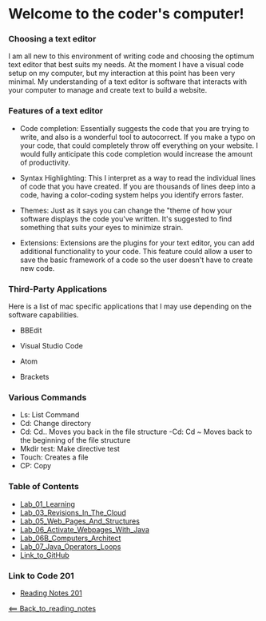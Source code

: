 # Welcome to the coder's computer!

### Choosing a text editor
I am all new to this environment of writing code and choosing the optimum text editor that best suits my needs. At the moment I have a visual code setup on my computer, but my interaction at this point has been very minimal. My understanding of a text editor is software that interacts with your computer to manage and create text to build a website.

### Features of a text editor
- Code completion: Essentially suggests the code that you are trying to write, and also is a wonderful tool to autocorrect. If you make a typo on your code, that could completely throw off everything on your website. I would fully anticipate this code completion would increase the amount of productivity.

- Syntax Highlighting: This I interpret as a way to read the individual lines of code that you have created. If you are thousands of lines deep into a code, having a color-coding system helps you identify errors faster.

- Themes: Just as it says you can change the "theme of how your software displays the code you've written. It's suggested to find something that suits your eyes to minimize strain. 

- Extensions: Extensions are the plugins for your text editor, you can add additional functionality to your code. This feature could allow a user to save the basic framework of a code so the user doesn't have to create new code.

### Third-Party Applications
Here is a list of mac specific applications that I may use depending on the software capabilities. 
- BBEdit

- Visual Studio Code

- Atom

- Brackets


### Various Commands
- Ls: List Command
- Cd: Change directory
- Cd: Cd.. Moves you back in the file structure 
-Cd: Cd ~ Moves back to the beginning of the file structure 
- Mkdir test: Make directive test
- Touch: Creates a file
- CP: Copy

### Table of Contents
- [Lab_01_Learning](Lab01Learning.md)
- [Lab_03_Revisions_In_The_Cloud](Lab03RevisionsInTheCloud.md)
- [Lab_05_Web_Pages_And_Structures](Lab05WebPagesAndStructures.md)
- [Lab_06_Activate_Webpages_With_Java](Lab06ActivateWebPageWithJava.md)
- [Lab_06B_Computers_Architect](Lab06BComputersArchitect.md)
- [Lab_07_Java_Operators_Loops](Lab07JavaOperatorsLoops.md)
- [Link_to_GitHub](https://github.com/)

### Link to Code 201
- [Reading Notes 201](https://jtaisey389.github.io/reading-notes201.md/)

[<== Back_to_reading_notes](https://jtaisey389.github.io/reading-notes/)
